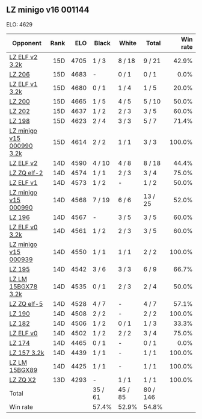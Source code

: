 ## LZ minigo v16 001144 ##

ELO: 4629

Opponent | Rank | ELO | Black | White | Total | Win rate
---------|-----:|----:|-------|-------|-------|-------:
[LZ ELF v2 3.2k](LZ%20ELF%20v2%203.2k.md) | 15D | 4705 | 1 / 3 | 8 / 18 | 9 / 21 | 42.9%
[LZ 206](LZ%20206.md) | 15D | 4683 | - | 0 / 1 | 0 / 1 | 0.0%
[LZ ELF v1 3.2k](LZ%20ELF%20v1%203.2k.md) | 15D | 4680 | 0 / 1 | 1 / 4 | 1 / 5 | 20.0%
[LZ 200](LZ%20200.md) | 15D | 4665 | 1 / 5 | 4 / 5 | 5 / 10 | 50.0%
[LZ 202](LZ%20202.md) | 15D | 4637 | 1 / 2 | 2 / 3 | 3 / 5 | 60.0%
[LZ 198](LZ%20198.md) | 15D | 4623 | 2 / 4 | 3 / 3 | 5 / 7 | 71.4%
[LZ minigo v15 000990 3.2k](LZ%20minigo%20v15%20000990%203.2k.md) | 15D | 4614 | 2 / 2 | 1 / 1 | 3 / 3 | 100.0%
[LZ ELF v2](LZ%20ELF%20v2.md) | 14D | 4590 | 4 / 10 | 4 / 8 | 8 / 18 | 44.4%
[LZ ZQ elf-2](LZ%20ZQ%20elf-2.md) | 14D | 4574 | 1 / 1 | 2 / 3 | 3 / 4 | 75.0%
[LZ ELF v1](LZ%20ELF%20v1.md) | 14D | 4573 | 1 / 2 | - | 1 / 2 | 50.0%
[LZ minigo v15 000990](LZ%20minigo%20v15%20000990.md) | 14D | 4568 | 7 / 19 | 6 / 6 | 13 / 25 | 52.0%
[LZ 196](LZ%20196.md) | 14D | 4567 | - | 3 / 5 | 3 / 5 | 60.0%
[LZ ELF v0 3.2k](LZ%20ELF%20v0%203.2k.md) | 14D | 4561 | 1 / 2 | 2 / 3 | 3 / 5 | 60.0%
[LZ minigo v15 000939](LZ%20minigo%20v15%20000939.md) | 14D | 4550 | 1 / 1 | 1 / 1 | 2 / 2 | 100.0%
[LZ 195](LZ%20195.md) | 14D | 4542 | 3 / 6 | 3 / 3 | 6 / 9 | 66.7%
[LZ LM 15BGX78 3.2k](LZ%20LM%2015BGX78%203.2k.md) | 14D | 4535 | 0 / 1 | 2 / 3 | 2 / 4 | 50.0%
[LZ ZQ elf-5](LZ%20ZQ%20elf-5.md) | 14D | 4528 | 4 / 7 | - | 4 / 7 | 57.1%
[LZ 190](LZ%20190.md) | 14D | 4508 | 2 / 2 | - | 2 / 2 | 100.0%
[LZ 182](LZ%20182.md) | 14D | 4506 | 1 / 2 | 0 / 1 | 1 / 3 | 33.3%
[LZ ELF v0](LZ%20ELF%20v0.md) | 14D | 4502 | 1 / 2 | 2 / 2 | 3 / 4 | 75.0%
[LZ 174](LZ%20174.md) | 14D | 4465 | 0 / 1 | - | 0 / 1 | 0.0%
[LZ 157 3.2k](LZ%20157%203.2k.md) | 14D | 4439 | 1 / 1 | - | 1 / 1 | 100.0%
[LZ LM 15BGX89](LZ%20LM%2015BGX89.md) | 14D | 4425 | 1 / 1 | - | 1 / 1 | 100.0%
[LZ ZQ X2](LZ%20ZQ%20X2.md) | 13D | 4293 | - | 1 / 1 | 1 / 1 | 100.0%
Total | | | 35 / 61 | 45 / 85 | 80 / 146 | 
Win rate| | | 57.4% | 52.9% | 54.8% | 
